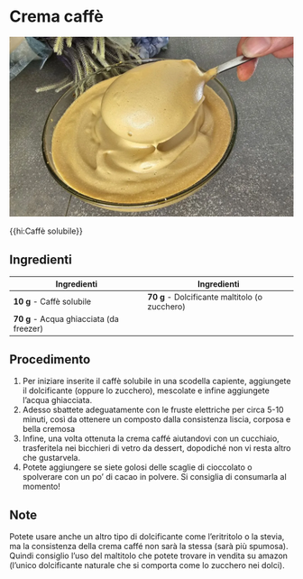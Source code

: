 # Crema caffè

![](../../img/crema-caffe.webp)

{{hi:Caffè solubile}}

## Ingredienti

| Ingredienti                  | Ingredienti             |
| ---------------------------- | ----------------------- |
| **10 g** - Caffè solubile | **70 g** - Dolcificante maltitolo (o zucchero) |
| **70 g** - Acqua ghiacciata (da freezer) | |

## Procedimento

1. Per iniziare inserite il caffè solubile in una scodella capiente, aggiungete il dolcificante (oppure lo zucchero), mescolate e infine aggiungete l’acqua ghiacciata.
2. Adesso sbattete adeguatamente con le fruste elettriche per circa 5-10 minuti, così da ottenere un composto dalla consistenza liscia, corposa e bella cremosa
3. Infine, una volta ottenuta la crema caffé aiutandovi con un cucchiaio, trasferitela nei bicchieri di vetro da dessert, dopodiché non vi resta altro che gustarvela. 
4. Potete aggiungere se siete golosi delle scaglie di cioccolato o spolverare con un po’ di cacao in polvere. Si consiglia di consumarla al momento!

## Note

Potete usare anche un altro tipo di dolcificante come l’eritritolo o la stevia, ma la consistenza della crema caffé non sarà la stessa (sarà più spumosa). Quindi consiglio l’uso del maltitolo che potete trovare in vendita su amazon (l’unico dolcificante naturale che si comporta come lo zucchero nei dolci).

